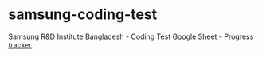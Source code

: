 # samsung-coding-test
Samsung R&amp;D Institute Bangladesh - Coding Test
[Google Sheet - Progress tracker](https://docs.google.com/spreadsheets/d/1wAfGamvYZsoLw9QsZSwN3FnD6IAZgUqI39q2ew0uEf0/edit?usp=sharing)
